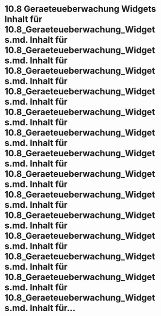 # 10.8 Geraeteueberwachung Widgets Inhalt für 10.8_Geraeteueberwachung_Widgets.md. Inhalt für 10.8_Geraeteueberwachung_Widgets.md. Inhalt für 10.8_Geraeteueberwachung_Widgets.md. Inhalt für 10.8_Geraeteueberwachung_Widgets.md. Inhalt für 10.8_Geraeteueberwachung_Widgets.md. Inhalt für 10.8_Geraeteueberwachung_Widgets.md. Inhalt für 10.8_Geraeteueberwachung_Widgets.md. Inhalt für 10.8_Geraeteueberwachung_Widgets.md. Inhalt für 10.8_Geraeteueberwachung_Widgets.md. Inhalt für 10.8_Geraeteueberwachung_Widgets.md. Inhalt für 10.8_Geraeteueberwachung_Widgets.md. Inhalt für 10.8_Geraeteueberwachung_Widgets.md. Inhalt für 10.8_Geraeteueberwachung_Widgets.md. Inhalt für 10.8_Geraeteueberwachung_Widgets.md. Inhalt für...